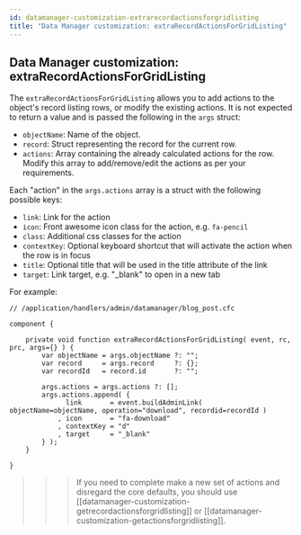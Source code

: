 ```yaml
---
id: datamanager-customization-extrarecordactionsforgridlisting
title: "Data Manager customization: extraRecordActionsForGridListing"
---
```


## Data Manager customization: extraRecordActionsForGridListing

The `extraRecordActionsForGridListing` allows you to add actions to the object's record listing rows, or modify the existing actions. It is not expected to return a value and is passed the following in the `args` struct:


* `objectName`: Name of the object.
* `record`: Struct representing the record for the current row.
* `actions`: Array containing the already calculated actions for the row. Modify this array to add/remove/edit the actions as per your requirements.

Each "action" in the `args.actions` array is a struct with the following possible keys:

* `link`: Link for the action
* `icon`: Front awesome icon class for the action, e.g. `fa-pencil`
* `class`: Additional css classes for the action
* `contextKey`: Optional keyboard shortcut that will activate the action when the row is in focus
* `title`: Optional title that will be used in the title attribute of the link
* `target`: Link target, e.g. "\_blank" to open in a new tab

For example:

```luceescript
// /application/handlers/admin/datamanager/blog_post.cfc

component {

	private void function extraRecordActionsForGridListing( event, rc, prc, args={} ) {
		var objectName = args.objectName ?: "";
		var record     = args.record     ?: {};
		var recordId   = record.id       ?: "";

		args.actions = args.actions ?: [];
		args.actions.append( {
			  link       = event.buildAdminLink( objectName=objectName, operation="download", recordid=recordId )
			, icon       = "fa-download"
			, contextKey = "d"
			, target     = "_blank"
		} );
	}

}
```

>>> If you need to complete make a new set of actions and disregard the core defaults, you should use [[datamanager-customization-getrecordactionsforgridlisting]] or [[datamanager-customization-getactionsforgridlisting]].